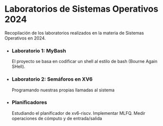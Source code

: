 # Laboratorios de Sistemas Operativos 2024

Recopilación de los laboratorios realizados en la materia de Sistemas Operativos en 2024. 

- ### Laboratorio 1: MyBash
  El  proyecto se basa en codificar un shell al estilo de bash (Bourne Again SHell). 

- ### Laboratorio 2: Semáforos en XV6
  Programando nuestras propias llamadas al sistema

- ### Planificadores 
  Estudiando el planificador de xv6-riscv. Implementar MLFQ. Medir operaciones de cómputo y de entrada/salida
